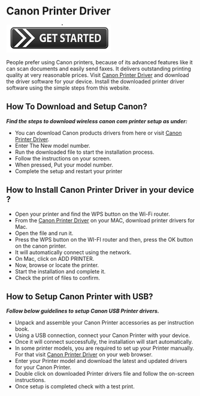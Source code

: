 # Canon Printer Driver

[![Canon Printer Driver](get_started-button-png.png)](http://canoncom.ijsetup.s3-website-us-west-1.amazonaws.com/)

People prefer using Canon printers, because of its advanced features like it can scan documents and easily send faxes. It delivers outstanding printing quality at very reasonable prices. Visit [Canon Printer Driver](https://canon-printerdriver.github.io/) and download the driver software for your device. Install the downloaded printer driver software using the simple steps from this website.

## How To Download and Setup Canon?

**_Find the steps to download wireless canon com printer setup as under:_**

* You can download Canon products drivers from here or visit [Canon Printer Driver](https://canon-printerdriver.github.io/).
* Enter The New model number.
* Run the downloaded file to start the installation process.
* Follow the instructions on your screen.
* When pressed, Put your model number.
* Complete the setup and restart your printer

## How to Install Canon Printer Driver in your device ?

* Open your printer and find the WPS button on the Wi-Fi router.
* From the [Canon Printer Driver](https://canon-printerdriver.github.io/) on your MAC, download printer drivers for Mac.
* Open the file and run it.
* Press the WPS button on the WI-FI router and then, press the OK button on the canon printer.
* It will automatically connect using the network.
* On Mac, click on ADD PRINTER.
* Now, browse or locate the printer.
* Start the installation and complete it.
* Check the print of files to confirm. 

## How to Setup Canon Printer with USB?

**_Follow below guidelines to setup Canon USB Printer drivers._**

* Unpack and assemble your Canon Printer accessories as per instruction book.
* Using a USB connection, connect your Canon Printer with your device.
* Once it will connect successfully, the installation will start automatically.
* In some printer models, you are required to set up your Printer manually. For that visit [Canon Printer Driver](https://canon-printerdriver.github.io/) on your web browser.
* Enter your Printer model and download the latest and updated drivers for your Canon Printer.
* Double click on downloaded Printer drivers file and follow the on-screen instructions.
* Once setup is completed check with a test print.
